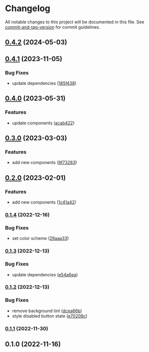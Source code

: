 # Changelog

All notable changes to this project will be documented in this file. See [commit-and-tag-version](https://github.com/absolute-version/commit-and-tag-version) for commit guidelines.

## [0.4.2](https://github.com/dessant/vueton/compare/v0.4.1...v0.4.2) (2024-05-03)

## [0.4.1](https://github.com/dessant/vueton/compare/v0.4.0...v0.4.1) (2023-11-05)


### Bug Fixes

* update dependencies ([185f438](https://github.com/dessant/vueton/commit/185f438a20ba5ea1b71002b21e916eb485616b43))

## [0.4.0](https://github.com/dessant/vueton/compare/v0.3.0...v0.4.0) (2023-05-31)


### Features

* update components ([acab422](https://github.com/dessant/vueton/commit/acab422e1cacd48d9540878d045756fc485f484f))

## [0.3.0](https://github.com/dessant/vueton/compare/v0.2.0...v0.3.0) (2023-03-03)


### Features

* add new components ([8f73283](https://github.com/dessant/vueton/commit/8f73283d659b386b28fcdc48a9afc37b3bb33ee5))

## [0.2.0](https://github.com/dessant/vueton/compare/v0.1.4...v0.2.0) (2023-02-01)


### Features

* add new components ([1c41a42](https://github.com/dessant/vueton/commit/1c41a42c16b6b56e22240461b286b0da9a34252f))

### [0.1.4](https://github.com/dessant/vueton/compare/v0.1.3...v0.1.4) (2022-12-16)


### Bug Fixes

* set color scheme ([29aaa33](https://github.com/dessant/vueton/commit/29aaa3314e9bf02f19526fb8048263d9e90adb2c))

### [0.1.3](https://github.com/dessant/vueton/compare/v0.1.2...v0.1.3) (2022-12-13)


### Bug Fixes

* update dependencies ([e54a6ea](https://github.com/dessant/vueton/commit/e54a6ea8ddc68fd333bf0cc291b0b724a84eeb28))

### [0.1.2](https://github.com/dessant/vueton/compare/v0.1.1...v0.1.2) (2022-12-13)


### Bug Fixes

* remove background tint ([dcea66b](https://github.com/dessant/vueton/commit/dcea66b410487328400940253a3f38ac8c4d3345))
* style disabled button state ([e70208c](https://github.com/dessant/vueton/commit/e70208c60ed6c9adf2b2f24b88e0e4e9f3c22232))

### [0.1.1](https://github.com/dessant/vueton/compare/v0.1.0...v0.1.1) (2022-11-30)

## 0.1.0 (2022-11-16)
